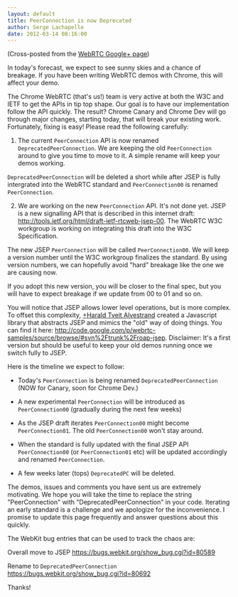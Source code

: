```yaml
---
layout: default
title: PeerConnection is now Deprecated
author: Serge Lachapelle
date: 2012-03-14 08:16:00
---
```



(Cross-posted from the [WebRTC Google+ page][1])

In today's forecast, we expect to see sunny skies and a chance of breakage. If
you have been writing WebRTC demos with Chrome, this will affect your demo.

The Chrome WebRTC (that's us!) team is very active at both the W3C and IETF to
get the APIs in tip top shape. Our goal is to have our implementation follow
the API quickly. The result? Chrome Canary and Chrome Dev will go through
major changes, starting today, that will break your existing work.
Fortunately, fixing is easy! Please read the following carefully:

1. The current `PeerConnection` API is now renamed `DeprecatedPeerConnection`.
We are keeping the old `PeerConnection` around to give you time to move to it.
A simple rename will keep your demos working.

`DeprecatedPeerConnection` will be deleted a short while after JSEP is fully
intergrated into the WebRTC standard and `PeerConnection00` is renamed
`PeerConnection`.

2. We are working on the new `PeerConnection` API. It's not done yet. JSEP is
a new signalling API that is described in this internet draft:
<http://tools.ietf.org/html/draft-ietf-rtcweb-jsep-00>. The WebRTC W3C
workgroup is working on integrating this draft into the W3C Specification.

The new JSEP `PeerConnection` will be called `PeerConnection00`. We will keep
a version number until the W3C workgroup finalizes the standard. By using
version numbers, we can hopefully avoid "hard" breakage like the one we are
causing now.

If you adopt this new version, you will be closer to the final spec, but you
will have to expect breakage if we update from 00 to 01 and so on.

You will notice that JSEP allows lower level operations, but is more complex.
To offset this complexity, [+Harald Tveit Alvestrand][2] created a Javascript
library that abstracts JSEP and mimics the "old" way of doing things. You can
find it here:
<http://code.google.com/p/webrtc-samples/source/browse/#svn%2Ftrunk%2Froap-jsep>.
Disclaimer: It's a first version but should be useful to keep your old demos
running once we switch fully to JSEP.

Here is the timeline we expect to follow:

  * Today's `PeerConnection` is being renamed `DeprecatedPeerConnection` (NOW
    for Canary, soon for Chrome Dev.)

  * A new experimental `PeerConnection` will be introduced as
    `PeerConnection00` (gradually during the next few weeks)

  * As the JSEP draft iterates `PeerConnection00` might become
    `PeerConnection01`. The old `PeerConnection00` won't stay around.

  * When the standard is fully updated with the final JSEP API
    `PeerConnection00` (or `PeerConnection01` etc) will be updated accordingly
    and renamed `PeerConnection`.

  * A few weeks later (tops) `DeprecatedPC` will be deleted.

The demos, issues and comments you have sent us are extremely motivating. We
hope you will take the time to replace the string "PeerConnection" with
"DeprecatedPeerConnection" in your code. Iterating an early standard is a
challenge and we apologize for the inconvenience. I promise to update this
page frequently and answer questions about this quickly.

The WebKit bug entries that can be used to track the chaos are:

Overall move to JSEP <https://bugs.webkit.org/show_bug.cgi?id=80589>

Rename to `DeprecatedPeerConnection`
<https://bugs.webkit.org/show_bug.cgi?id=80692>

Thanks!


[1]: https://plus.google.com/u/0/b/113817074606039822053/113817074606039822053/posts/V2fcVUh8BAE
[2]: https://plus.google.com/u/0/b/113817074606039822053/112842896004573547999
